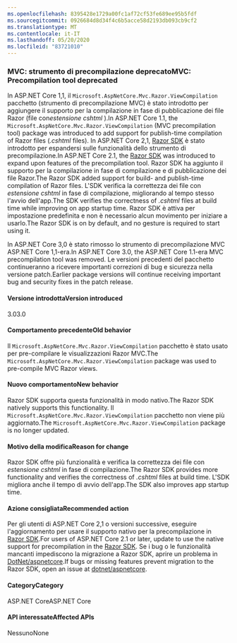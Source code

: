 ```yaml
---
ms.openlocfilehash: 8395428e1729a00fc1af72cf53fe689ee95b5fdf
ms.sourcegitcommit: 0926684d8d34f4c6b5acce58d2193db093cb9cf2
ms.translationtype: MT
ms.contentlocale: it-IT
ms.lasthandoff: 05/20/2020
ms.locfileid: "83721010"
---
```

### <a name="mvc-precompilation-tool-deprecated"></a><span data-ttu-id="2f4dc-101">MVC: strumento di precompilazione deprecato</span><span class="sxs-lookup"><span data-stu-id="2f4dc-101">MVC: Precompilation tool deprecated</span></span>

<span data-ttu-id="2f4dc-102">In ASP.NET Core 1,1, il `Microsoft.AspNetCore.Mvc.Razor.ViewCompilation` pacchetto (strumento di precompilazione MVC) è stato introdotto per aggiungere il supporto per la compilazione in fase di pubblicazione dei file Razor (file con*estensione cshtml* ).</span><span class="sxs-lookup"><span data-stu-id="2f4dc-102">In ASP.NET Core 1.1, the `Microsoft.AspNetCore.Mvc.Razor.ViewCompilation` (MVC precompilation tool) package was introduced to add support for publish-time compilation of Razor files (*.cshtml* files).</span></span> <span data-ttu-id="2f4dc-103">In ASP.NET Core 2,1, [Razor SDK](/aspnet/core/razor-pages/sdk?view=aspnetcore-2.1) è stato introdotto per espandersi sulle funzionalità dello strumento di precompilazione.</span><span class="sxs-lookup"><span data-stu-id="2f4dc-103">In ASP.NET Core 2.1, the [Razor SDK](/aspnet/core/razor-pages/sdk?view=aspnetcore-2.1) was introduced to expand upon features of the precompilation tool.</span></span> <span data-ttu-id="2f4dc-104">Razor SDK ha aggiunto il supporto per la compilazione in fase di compilazione e di pubblicazione dei file Razor.</span><span class="sxs-lookup"><span data-stu-id="2f4dc-104">The Razor SDK added support for build- and publish-time compilation of Razor files.</span></span> <span data-ttu-id="2f4dc-105">L'SDK verifica la correttezza dei file con *estensione cshtml* in fase di compilazione, migliorando al tempo stesso l'avvio dell'app.</span><span class="sxs-lookup"><span data-stu-id="2f4dc-105">The SDK verifies the correctness of *.cshtml* files at build time while improving on app startup time.</span></span> <span data-ttu-id="2f4dc-106">Razor SDK è attiva per impostazione predefinita e non è necessario alcun movimento per iniziare a usarlo.</span><span class="sxs-lookup"><span data-stu-id="2f4dc-106">The Razor SDK is on by default, and no gesture is required to start using it.</span></span>

<span data-ttu-id="2f4dc-107">In ASP.NET Core 3,0 è stato rimosso lo strumento di precompilazione MVC ASP.NET Core 1,1-era.</span><span class="sxs-lookup"><span data-stu-id="2f4dc-107">In ASP.NET Core 3.0, the ASP.NET Core 1.1-era MVC precompilation tool was removed.</span></span> <span data-ttu-id="2f4dc-108">Le versioni precedenti del pacchetto continueranno a ricevere importanti correzioni di bug e sicurezza nella versione patch.</span><span class="sxs-lookup"><span data-stu-id="2f4dc-108">Earlier package versions will continue receiving important bug and security fixes in the patch release.</span></span>

#### <a name="version-introduced"></a><span data-ttu-id="2f4dc-109">Versione introdotta</span><span class="sxs-lookup"><span data-stu-id="2f4dc-109">Version introduced</span></span>

<span data-ttu-id="2f4dc-110">3.0</span><span class="sxs-lookup"><span data-stu-id="2f4dc-110">3.0</span></span>

#### <a name="old-behavior"></a><span data-ttu-id="2f4dc-111">Comportamento precedente</span><span class="sxs-lookup"><span data-stu-id="2f4dc-111">Old behavior</span></span>

<span data-ttu-id="2f4dc-112">Il `Microsoft.AspNetCore.Mvc.Razor.ViewCompilation` pacchetto è stato usato per pre-compilare le visualizzazioni Razor MVC.</span><span class="sxs-lookup"><span data-stu-id="2f4dc-112">The `Microsoft.AspNetCore.Mvc.Razor.ViewCompilation` package was used to pre-compile MVC Razor views.</span></span>

#### <a name="new-behavior"></a><span data-ttu-id="2f4dc-113">Nuovo comportamento</span><span class="sxs-lookup"><span data-stu-id="2f4dc-113">New behavior</span></span>

<span data-ttu-id="2f4dc-114">Razor SDK supporta questa funzionalità in modo nativo.</span><span class="sxs-lookup"><span data-stu-id="2f4dc-114">The Razor SDK natively supports this functionality.</span></span> <span data-ttu-id="2f4dc-115">Il `Microsoft.AspNetCore.Mvc.Razor.ViewCompilation` pacchetto non viene più aggiornato.</span><span class="sxs-lookup"><span data-stu-id="2f4dc-115">The `Microsoft.AspNetCore.Mvc.Razor.ViewCompilation` package is no longer updated.</span></span>

#### <a name="reason-for-change"></a><span data-ttu-id="2f4dc-116">Motivo della modifica</span><span class="sxs-lookup"><span data-stu-id="2f4dc-116">Reason for change</span></span>

<span data-ttu-id="2f4dc-117">Razor SDK offre più funzionalità e verifica la correttezza dei file con *estensione cshtml* in fase di compilazione.</span><span class="sxs-lookup"><span data-stu-id="2f4dc-117">The Razor SDK provides more functionality and verifies the correctness of *.cshtml* files at build time.</span></span> <span data-ttu-id="2f4dc-118">L'SDK migliora anche il tempo di avvio dell'app.</span><span class="sxs-lookup"><span data-stu-id="2f4dc-118">The SDK also improves app startup time.</span></span>

#### <a name="recommended-action"></a><span data-ttu-id="2f4dc-119">Azione consigliata</span><span class="sxs-lookup"><span data-stu-id="2f4dc-119">Recommended action</span></span>

<span data-ttu-id="2f4dc-120">Per gli utenti di ASP.NET Core 2,1 o versioni successive, eseguire l'aggiornamento per usare il supporto nativo per la precompilazione in [Razor SDK](/aspnet/core/razor-pages/sdk?view=aspnetcore-3.0).</span><span class="sxs-lookup"><span data-stu-id="2f4dc-120">For users of ASP.NET Core 2.1 or later, update to use the native support for precompilation in the [Razor SDK](/aspnet/core/razor-pages/sdk?view=aspnetcore-3.0).</span></span> <span data-ttu-id="2f4dc-121">Se i bug o le funzionalità mancanti impediscono la migrazione a Razor SDK, aprire un problema in [DotNet/aspnetcore](https://github.com/dotnet/aspnetcore/issues).</span><span class="sxs-lookup"><span data-stu-id="2f4dc-121">If bugs or missing features prevent migration to the Razor SDK, open an issue at [dotnet/aspnetcore](https://github.com/dotnet/aspnetcore/issues).</span></span>

#### <a name="category"></a><span data-ttu-id="2f4dc-122">Category</span><span class="sxs-lookup"><span data-stu-id="2f4dc-122">Category</span></span>

<span data-ttu-id="2f4dc-123">ASP.NET Core</span><span class="sxs-lookup"><span data-stu-id="2f4dc-123">ASP.NET Core</span></span>

#### <a name="affected-apis"></a><span data-ttu-id="2f4dc-124">API interessate</span><span class="sxs-lookup"><span data-stu-id="2f4dc-124">Affected APIs</span></span>

<span data-ttu-id="2f4dc-125">Nessuno</span><span class="sxs-lookup"><span data-stu-id="2f4dc-125">None</span></span>

<!-- 

#### Affected APIs

Not detectable via API analysis

-->

